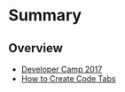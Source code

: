 # Summary

## Overview

* [Developer Camp 2017](README.md)
* [How to Create Code Tabs](how-to-create-code-tabs.md)

